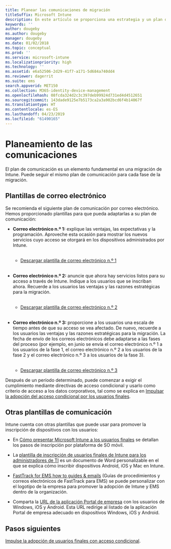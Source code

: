 ```yaml
---
title: Planear las comunicaciones de migración
titleSuffix: Microsoft Intune
description: En este artículo se proporciona una estrategia y un plan de comunicación para la migración a Microsoft Intune.
keywords: ''
author: dougeby
ms.author: dougeby
manager: dougeby
ms.date: 01/02/2018
ms.topic: conceptual
ms.prod: ''
ms.service: microsoft-intune
ms.localizationpriority: high
ms.technology: ''
ms.assetid: e6a52506-2d29-41f7-a171-5d684a740dd4
ms.reviewer: dagerrit
ms.suite: ems
search.appverid: MET150
ms.collection: M365-identity-device-management
ms.openlocfilehash: 08fcda324d2c3c397deb99924d731ed4d4512651
ms.sourcegitcommit: 143dade9125e7b5173ca2a3a902bcd6f4b14067f
ms.translationtype: HT
ms.contentlocale: es-ES
ms.lasthandoff: 04/23/2019
ms.locfileid: "61490165"
---
```

# <a name="plan-communications"></a>Planeamiento de las comunicaciones

El plan de comunicación es un elemento fundamental en una migración de Intune. Puede seguir el mismo plan de comunicación para cada fase de la migración.

## <a name="email-templates"></a>Plantillas de correo electrónico

Se recomienda el siguiente plan de comunicación por correo electrónico. Hemos proporcionado plantillas para que pueda adaptarlas a su plan de comunicación:

-   **Correo electrónico n.º 1:** explique las ventajas, las expectativas y la programación. Aproveche esta ocasión para mostrar los nuevos servicios cuyo acceso se otorgará en los dispositivos administrados por Intune.<br/><br/>


    -   [Descargar plantilla de correo electrónico n.º 1](https://gallery.technet.microsoft.com/Intune-migration-guide-end-e3209b35)
<br></br>

-   **Correo electrónico n.º 2:** anuncie que ahora hay servicios listos para su acceso a través de Intune. Indique a los usuarios que se inscriban ahora. Recuerde a los usuarios las ventajas y las razones estratégicas para la migración.<br/><br/>


    -   [Descargar plantilla de correo electrónico n.º 2](https://gallery.technet.microsoft.com/Intune-migration-guide-end-a9d25eb5)
<br></br>

-   **Correo electrónico n.º 3:** proporcione a los usuarios una escala de tiempo antes de que su acceso se vea afectado. De nuevo, recuerde a los usuarios las ventajas y las razones estratégicas para la migración. La fecha de envío de los correos electrónicos debe adaptarse a las fases del proceso (por ejemplo, en junio se envía el correo electrónico n.º 1 a los usuarios de la fase 1, el correo electrónico n.º 2 a los usuarios de la fase 2 y el correo electrónico n.º 3 a los usuarios de la fase 3).<br/><br/>

    -   [Descargar plantilla de correo electrónico n.º 3](https://gallery.technet.microsoft.com/Intune-migration-guide-end-831521b5)

Después de un período determinado, puede comenzar a exigir el cumplimiento mediante directivas de acceso condicional y usarlo como criterio de acceso a los datos corporativos, tal como se explica en [Impulsar la adopción del acceso condicional por los usuarios finales](migration-guide-drive-adoption.md).

## <a name="additional-communication-templates"></a>Otras plantillas de comunicación

Intune cuenta con otras plantillas que puede usar para promover la inscripción de dispositivos con los usuarios:

-   En [Cómo presentar Microsoft Intune a los usuarios finales](end-user-educate.md) se detallan los pasos de inscripción por plataforma de SO móvil.

-   La [plantilla de inscripción de usuarios finales de Intune para los administradores de TI](https://gallery.technet.microsoft.com/End-user-Intune-enrollment-55dfd64a) es un documento de Word personalizable en el que se explica cómo inscribir dispositivos Android, iOS y Mac en Intune.

-   [FastTrack for EMS how to guides & emails](https://gallery.technet.microsoft.com/FastTrack-for-EMS-How-To-f170da4c) (Guías de procedimientos y correos electrónicos de FastTrack para EMS) se puede personalizar con el logotipo de la empresa para promover la adopción de Intune y EMS dentro de la organización.

-   Comparta la [URL de la aplicación Portal de empresa](http://go.microsoft.com/fwlink/?LinkID=396941) con los usuarios de Windows, iOS y Android. Esta URL redirige al listado de la aplicación Portal de empresa adecuado en dispositivos Windows, iOS y Android.

## <a name="next-steps"></a>Pasos siguientes

[Impulse la adopción de usuarios finales con acceso condicional](migration-guide-drive-adoption.md).
